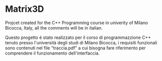 # Matrix3D

Projcet created for the C++ Programming course in univerity of Milano Bicocca, Italy, all the comments will be in italian.

Questo progetto è stato realizzato per il corso di programmazzione C++ tenuto presso l'università degli studi di Milano Bicocca, i requisiti funzionali sono contenuti nel file "traccia.pdf" a cui bisogna fare riferimento per comprendere il funzionamento dell'interfaccia.
